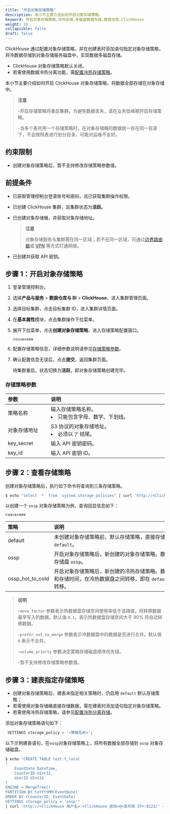 ```yaml
---
title: "开启对象存储策略"
description: 本小节主要介绍如何开启对象存储策略。 
keyword: 开启对象存储策略,冷热存储,多磁盘数据存储,数据仓库,ClickHouse
weight: 10
collapsible: false
draft: false
---
```




ClickHouse 通过配置对象存储策略，并在创建表时添加语句指定对象存储策略，将冷数据存储到对象存储服务磁盘中，实现数据多磁盘存储。

- ClickHouse 对象存储策略默认关闭。
- 若需使用数据冷热分离功能，需[配置冷热存储策略](../config_hot_to_cold_storage)。

本小节主要介绍如何开启 ClickHouse 对象存储策略，将数据全部存储在对象存储中。

> **注意**
> 
> -开启存储策略将重启集群。为避免数据丢失，请在业务低峰期开启存储策略。
> 
> -当多个表共用一个存储策略时，在对象存储桶的数据统一存在同一目录下，不会按照表进行划分目录，可能对运维不友好。

## 约束限制

- 创建对象存储策略后，暂不支持修改存储策略参数值。

## 前提条件

- 已获取管理控制台登录账号和密码，且已获取集群操作权限。
- 已创建 ClickHouse 集群，且集群状态为**活跃**。
- 已创建对象存储桶，并获取对象存储地址。
  
  > **注意**
  > 
  > 对象存储服务与集群需在同一区域；若不在同一区域，可通过[边界路由器](../../../../../network/border_router/)或 [VPN](../../../../../network/vpc/manual/vpn/) 等方式打通网络。

- 已创建并获取 API 密钥。

## 步骤 1：开启对象存储策略

1. 登录管理控制台。
2. 选择**产品与服务** > **数据仓库与 BI** > **ClickHouse**，进入集群管理页面。
3. 选择目标集群，点击目标集群 ID，进入集群详情页面。
4. 在**基本属性**模块，点击集群操作下拉菜单。
5. 展开下拉菜单，点击**创建对象存储策略**，进入存储策略配置窗口。

   <img src="../../../_images/enable_bucket_policy.png" alt="启动对象存储策略" style="zoom:50%;" />

7. 配置存储策略信息，详细参数说明请参见[存储策略参数](#存储策略参数)。

8. 确认配置信息无误后，点击**提交**，返回集群页面。

   待集群重启，状态切换为**活跃**，即对象存储策略创建完毕。

### 存储策略参数

|  <span style="display:inline-block;width:120px">参数</span> | <span style="display:inline-block;width:480px">说明</span>  |
|:--- |:--- |
| 策略名称 |  输入存储策略名称。<li>只能包含字母、数字、下划线。 |
| 对象存储地址  | S3 协议的对象存储地址。<li>必须以 ‘/’ 结尾。|
| key_secret |  输入 API 密钥密码。 |
| key_id  | 输入 API 密钥 ID。|

## 步骤 2：查看存储策略

创建对象存储策略后，执行如下命令将查询到三条存储策略。

```bash
$ echo "select  *  from  system.storage_policies" | curl 'http://<ClickHouse 用户名>:<ClickHouse 密码>@<高可用 IP>:8123/' --data-binary @-
```

以创建一个 `ossp` 对象存储策略为例，查询回显信息如下：

<img src="../../../_images/check_storge_policy.png" alt="查看对象存储策略" style="zoom:50%;" />

|  <span style="display:inline-block;width:120px">策略</span> | <span style="display:inline-block;width:480px">说明</span>  |
|:--- |:--- |
| default |  未创建对象存储策略前，默认存储策略，直接存储数据至热数据盘 `default`。 |
| ossp  | 开启对象存储策略后，新创建的对象存储策略。数据全量存储到对象存储盘 `ossp`。|
| ossp_hot_to_cold  | 开启对象存储策略后，新创建的冷热存储策略。数据可根据磁盘容量和存储时间，在冷热数据盘之间转移，即在 `default` 和 `ossp`磁盘间转移。|

> **说明**
> 
> -`move_factor` 参数表示热数据盘存储空间使用率低于该阈值，将转移数据最早写入的数据。默认值 `0.1`，表示热数据盘存储空间大于 90% 将自动转移数据。
> 
> -`prefer_not_to_merge` 参数表示冷数据盘中的数据是否进行合并。默认值 `0` 表示不合并。
> 
> -`volume_priorty` 参数决定策略存储磁盘顺序优先级。
> 
> -暂不支持修改存储策略参数值。

## 步骤 3：建表指定存储策略

- 创建对象存储策略后，建表未指定相关策略时，仍启用 `default` 默认存储策略；
- 若需使用对象存储桶直接存储数据，需在建表时添加语句指定对象存储策略。
- 若需使用冷热存储策略，请参见[配置冷热分离存储](../config_hot_to_cold_storage)。

添加对象存储策略语句如下：

```sql
 SETTINGS storage_policy = '<策略名称>';
```

以下示例建表语句，在`ossp`对象存储策略上，将所有数据全部存储到 `ossp` 对象存储磁盘。

```bash
$ echo "CREATE TABLE test.t_local
(
    EventDate DateTime,
    CounterID UInt32,
    UserID UInt32
)
ENGINE = MergeTree()
PARTITION BY toYYYYMM(EventDate) 
ORDER BY (CounterID, EventDate)
SETTINGS storage_policy = 'ossp'"
| curl 'http://<ClickHouse 用户名>:<ClickHouse 密码>@<高可用 IP>:8123/' --data-binary @-
```
